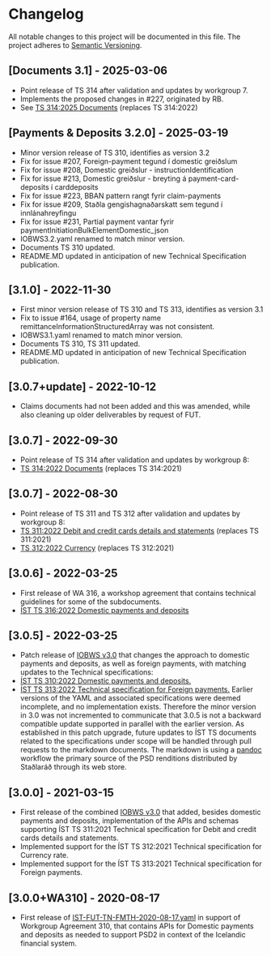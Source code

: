 # Changelog

All notable changes to this project will be documented in this file. The project adheres to [Semantic Versioning](https://semver.org/spec/v2.0.0.html).
  
## [Documents 3.1] - 2025-03-06

- Point release of TS 314 after validation and updates by workgroup 7.
- Implements the proposed changes in #227, originated by RB.
- See [TS 314:2025 Documents](Deliverables/%C3%8DST-TS-314_2025%20Documents.pdf) (replaces TS 314:2022)

## [Payments & Deposits 3.2.0] - 2025-03-19

- Minor version release of TS 310, identifies as version 3.2
- Fix for issue #207, Foreign-payment tegund í domestic greiðslum
- Fix for issue #208, Domestic greiðslur - instructionIdentification 
- Fix for issue #213, Domestic greiðslur - breyting á payment-card-deposits í carddeposits
- Fix for issue #223, BBAN pattern rangt fyrir claim-payments 
- Fix for issue #209, Staðla gengishagnaðarskatt sem tegund í innlánahreyfingu
- Fix for issue #231, Partial payment vantar fyrir paymentInitiationBulkElementDomestic_json
- IOBWS3.2.yaml renamed to match minor version.
- Documents TS 310 updated.
- README.MD updated in anticipation of new Technical Specification publication. 
  
## [3.1.0] - 2022-11-30

- First minor version release of TS 310 and TS 313, identifies as version 3.1
- Fix to issue #164, usage of property name remittanceInformationStructuredArray was not consistent. 
- IOBWS3.1.yaml renamed to match minor version.
- Documents TS 310, TS 311 updated.
- README.MD updated in anticipation of new Technical Specification publication. 

## [3.0.7+update] - 2022-10-12

- Claims documents had not been added and this was amended, while also cleaning up older deliverables by request of FUT.
  
## [3.0.7] - 2022-09-30

- Point release of TS 314 after validation and updates by workgroup 8:
- [TS 314:2022 Documents](Deliverables/%C3%8DST-TS-314_2021%20Documents.pdf) (replaces TS 314:2021)
  
## [3.0.7] - 2022-08-30

- Point release of TS 311 and TS 312  after validation and updates by workgroup 8:
- [TS 311:2022 Debit and credit cards details and statements](Deliverables/ÍST-TS-311_2021%20Debit%20and%20credit%20cards%20details%20and%20statements.pdf) (replaces TS 311:2021) 
- [TS 312:2022 Currency](Deliverables/ÍST%20TS%20312_2022%20Currency%20Exchange%20Rates.pdf) (replaces TS 312:2021)
  
## [3.0.6] - 2022-03-25

- First release of WA 316, a workshop agreement that contains technical guidelines for some of the subdocuments.
- [ÍST TS 316:2022 Domestic payments and deposits](Deliverables/ÍST%20WA%20316_2022%20IOBWS%203.0%20Technical%20Guidelines.pdf)

## [3.0.5] - 2022-03-25

- Patch release of [IOBWS v3.0](Deliverables/IOBWS3.0.yaml) that changes the approach to domestic payments and deposits, as well as foreign payments, with matching updates to the Technical specifications:
- [ÍST TS 310:2022 Domestic payments and deposits.](Deliverables/%C3%8DST%20TS%20310_2022%20Domestic%20payments%20and%20deposits.pdf)
- [ÍST TS 313:2022 Technical specification for Foreign payments.](Deliverables/ÍST%20TS%20313_2022%20Foreign%20payments.pdf)
Earlier versions of the YAML and associated specifications were deemed incomplete, and no implementation exists. Therefore the minor version in 3.0 was not incremented to communicate that 3.0.5 is not a backward compatible update supported in parallel with the earlier version. As established in this patch upgrade, future updates to ÍST TS documents related to the specifications under scope will be handled through pull requests to the markdown documents. The markdown is using a [pandoc](https://pandoc.org/) workflow the primary source of the PSD renditions distributed by Staðlaráð through its web store.

## [3.0.0] - 2021-03-15

- First release of the combined [IOBWS v3.0](./Deliverables/IOBWS3.0.yaml) that added, besides domestic payments and deposits, implementation of the APIs and schemas supporting ÍST TS 311:2021 Technical specification for Debit and credit cards details and statements.
- Implemented support for the ÍST TS 312:2021 Technical specification for Currency rate.
- Implemented support for the ÍST TS 313:2021 Technical specification for Foreign payments.

## [3.0.0+WA310] - 2020-08-17

- First release of [IST-FUT-TN-FMTH-2020-08-17.yaml](./Afurðir/IST-FUT-TN-FMTH-2020-08-17.yaml) in support of Workgroup Agreement 310, that contains APIs for Domestic payments
and deposits as needed to support PSD2 in context of the Icelandic financial system.
